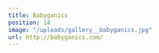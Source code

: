 ```yaml
---
title: Babyganics
position: 14
image: "/uploads/gallery__babyganics.jpg"
url: http://babyganics.com/
---
```



